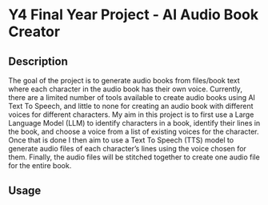 # Y4 Final Year Project - AI Audio Book Creator

## Description
The goal of the project is to generate audio books from files/book text where each character in the audio book has their own voice. 
Currently, there are a limited number of tools available to create audio books using AI Text To Speech, and little to none for creating an audio book with different voices for different characters. 
My aim in this project is to first use a Large Language Model (LLM) to identify characters in a book, identify their lines in the book, and choose a voice from a list of existing voices for the character.
Once that is done I then aim to use a Text To Speech (TTS) model to generate audio files of each character’s lines using the voice chosen for them. 
Finally, the audio files will be stitched together to create one audio file for the entire book. 

## Usage
